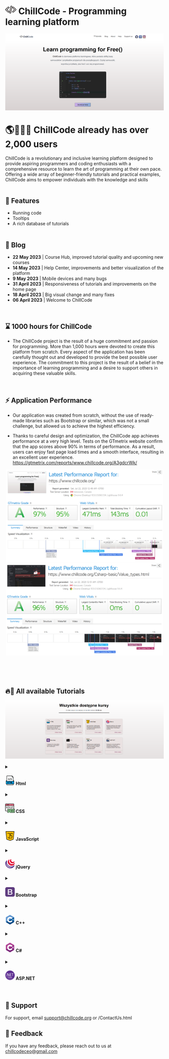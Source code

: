 # <a target="_blank" href="/"><img width="35" height="30" src="https://raw.githubusercontent.com/Chillcode-Official/ChillCode/main/img/Others/white_buckles.png" /></a> ChillCode - Programming learning platform
<a target="_blank" href="/"><img src="https://raw.githubusercontent.com/Chillcode-Official/ChillCode/main/img/Others/blog-img(1).png" /></a>

# 🌎👨🏻‍💻 ChillCode already has over 2,000 users
ChillCode is a revolutionary and inclusive learning platform designed to provide aspiring programmers and coding enthusiasts with a comprehensive resource to learn the art of programming at their own pace. Offering a wide array of beginner-friendly tutorials and practical examples, ChillCode aims to empower individuals with the knowledge and skills <br><br>

## 💎 Features

- Running code
- Tooltips
- A rich database of tutorials <br><br>

## 📝 Blog
<div>
  <ul>
    <li><b>22 May 2023</b> | Course Hub, improved tutorial quality and upcoming new courses</li>
    <li><b>14 May 2023</b> | Help Center, improvements and better visualization of the platform</li>
    <li><b>9 May 2023</b> | Mobile devices and many bugs</li>
    <li><b>31 April 2023</b> | Responsiveness of tutorials and improvements on the home page</li>
    <li><b>18 April 2023</b> | Big visual change and many fixes</li>
    <li><b>06 April 2023</b> | Welcome to ChillCode</li>
  </ul>
</div>
<br>

## ⌛️ 1000 hours for ChillCode
- The ChillCode project is the result of a huge commitment and passion for programming. More than 1,000 hours were devoted to create this platform from scratch. Every aspect of the application has been carefully thought out and developed to provide the best possible user experience. The commitment to this project is the result of a belief in the importance of learning programming and a desire to support others in acquiring these valuable skills.
<br><br><br>


## ⚡ Application Performance
- Our application was created from scratch, without the use of ready-made libraries such as Bootstrap or similar, which was not a small challenge, but allowed us to achieve the highest efficiency.

- Thanks to careful design and optimization, the ChillCode app achieves performance at a very high level. Tests on the GTmetrix website confirm that the app scores above 90% in terms of performance. As a result, users can enjoy fast page load times and a smooth interface, resulting in an excellent user experience.
https://gtmetrix.com/reports/www.chillcode.org/A3gdcrWk/
<div align="center">
  <img width="500" src="https://raw.githubusercontent.com/Chillcode-Official/ChillCode/main/ChillCode-Performance.png"/>
  <img width="500" src="https://raw.githubusercontent.com/Chillcode-Official/ChillCode/main/ChillCode-Performance-tutorial.png"/>
</div>
<br><br><br><br>


## 🔥🤖 All available Tutorials
<a target="_blank" href="/Tutorial_hub.html"><img src="/img/Others/blog_img(6).png" /></a>
<!--/Tutorial_hub.html-->

<details>
  <summary><h4><a href="/HTML-Basic/Introduction_to_HTML.html"><img width="30" src="https://raw.githubusercontent.com/Chillcode-Official/ChillCode/main/img/Icons/icon_html(1).png"/></a> Html</h4></summary>
  <div>
    <ol>
      <li><a href="/HTML-Basic/Introduction_to_HTML.html">Introduction to HTML</a></li>
      <li><a href="/HTML-Basic/Quick_start.html">Quick start</a></li>
      <li><a href="/HTML-Basic/Base_HTML_document.html">Base_HTML_document</a></li>
      <li><a href="/HTML-Basic/Paragraph.html">Paragraph</a></li>
      <li><a href="/HTML-Basic/Paragraph_heading.html">Heading</a></li>
      <li><a href="/HTML-Basic/Paragraph_new_line.html">New line</a></li>
      <li><a href="/HTML-Basic/Text_HTML.html">Text formatting</a></li>
      <li><a href="/HTML-Basic/Comments.html">Comments</a></li>
      <li><a href="/HTML-Basic/Colors.html">Colors</a></li>
      <li><a href="/HTML-Basic/Color_values.html">Color values</a></li>
      <li><a href="/HTML-Basic/Color_names.html">Color names</a></li>
      <li><a href="/HTML-Basic/Attributes.html">Attributes</a></li>
      <li><a href="/HTML-Basic/List.html">Ordered list</a></li>
      <li><a href="/HTML-Basic/List_unordered.html">Unordered list</a></li>
      <li><a href="/HTML-Basic/List_definition.html">Definition list</a></li>
      <li><a href="/HTML-Basic/Lists_nesting.html">Nesting lists</a></li>
      <li><a href="/HTML-Basic/Links.html">Links</a></li>
      <li><a href="/HTML-Basic/Link_section.html">Section links</a></li>
      <li><a href="/HTML-Basic/Link_sitelink.html">Sitelinks</a></li>
      <li><a href="/HTML-Basic/Images.html">Images</a></li>
      <li><a href="/HTML-Basic/Images_width_and_height.html">Width and Height</a></li>
      <li><a href="/HTML-Basic/Images_title_and_signature.html">Title and Signature</a></li>
      <li><a href="/HTML-Basic/Tabels.html">Tabels</a></li>
      <li><a href="/HTML-Basic/Table_scope.html">Table scope</a></li>
      <li><a href="/HTML-Basic/Table_sections.html">Table sections</a></li>
      <li><a href="/HTML-Basic/Table_attributes.html">Table attributes</a></li>
      <li><a href="/HTML-Basic/Symbols.html">Symbols</a></li>
      <li><a href="/HTML-Basic/Quotations.html">Quotations</a></li>
      <li><a href="/HTML-Basic/Quote_elements.html">Quote elements</a></li>
      <li><a href="/HTML-Basic/Block_elements.html">Block elements</a></li>
      <li><a href="/HTML-Basic/Linear_elements.html">Line elements</a></li>
      <li><a href="/HTML-Basic/Class_Id.html">Classes and IDs</a></li>
      <li><a href="/HTML-Basic/Layout_HTML.html">Page layout</a></li>
      <li><a href="/HTML-Basic/Responsiveness.html">Website responsiveness</a></li>
      <li><a href="/HTML-Basic/Summary.html">Summary</a></li>
    </ol>
  </div>
</details>
<details>
  <summary><h4><a href="/CSS-Basic/Introduction_to_CSS.html"><img width="30" src="https://raw.githubusercontent.com/Chillcode-Official/ChillCode/main/img/Icons/icon_css(1).png"/></a> CSS</h4></summary>
  <div>
    <ol>
      <li><a href="/CSS-Basic/Introduction_to_CSS.html">Introduction to CSS</a></li>
    </ol>
  </div>
</details>
<details>
  <summary><h4><a href="/JavaScript-Basic/Introduction_to_JavaScript.html"><img width="30" src="https://raw.githubusercontent.com/Chillcode-Official/ChillCode/main/img/Icons/icon_javaScript-icon.png"/></a> JavaScript</h4></summary>
  <div>
    <ol>
      <li><a href="/JavaScript-Basic/Introduction_to_JavaScript.html">Introduction to JavaScript</a></li>
    </ol>
  </div>
</details>
<details>
  <summary><h4><a href="/jQuery-Basic/Introduction_to_jQuery.html"><img width="30" src="https://raw.githubusercontent.com/Chillcode-Official/ChillCode/main/img/Icons/icon_jquery(1).png"/></a> jQuery</h4></summary>
  <div>
    <ol>
      <li><a href="/jQuery-Basic/Introduction_to_jQuery.html">Introduction to jQuery</a></li>
    </ol>
  </div>
</details>
<details>
  <summary><h4><a href="/Bootstrap-Basic/Introduction_to_Bootstrap.html"><img width="30" src="https://raw.githubusercontent.com/Chillcode-Official/ChillCode/main/img/Icons/icon_bootstrap.png"/></a> Bootstrap</h4></summary>
  <div>
    <ol>
      <li><a href="/Bootstrap-Basic/Introduction_to_Bootstrap.html">Introduction to Bootstrap</a></li>
    </ol>
  </div>
</details>
<details>
  <summary><h4><a href="/Cplusplus/Introduction_to_Cpp.html"><img width="30" src="https://raw.githubusercontent.com/Chillcode-Official/ChillCode/main/img/Icons/icon_cplusplus-logo.png"/></a> C++</h4></summary>
  <div>
    <ol>
      <li><a href="/Cplusplus/Introduction_to_Cpp.html">Introduction to C++</a></li>
    </ol>
  </div>
</details>
<details>
  <summary><h4><a href="/Csharp-basic/Introduction_to_Csharp.html"><img width="30" src="https://raw.githubusercontent.com/Chillcode-Official/ChillCode/main/img/Icons/icon_c-sharp.png"/></a> C#</h4></summary>
  <div>
    <ol>
      <li><a href="/Csharp-basic/Introduction_to_Csharp.html">Introduction to C#</a></li>
    </ol>
  </div>
</details>
<details>
  <summary><h4><a href="/ASP.NET-CORE-Basic/Introduction_to_ASP.NET-Core.html"><img width="30" src="https://raw.githubusercontent.com/Chillcode-Official/ChillCode/main/img/Icons/icon_NET_Core_Logo.png"/></a> ASP.NET</h4></summary>
  <div>
    <ol>
      <li><a href="/ASP.NET-CORE-Basic/Introduction_to_ASP.NET-Core.html">Introduction to ASP.NET</a></li>
    </ol>
  </div>
</details>
<br>

## 🤝 Support

For support, email support@chillcode.org or /ContactUs.html


## 🌱 Feedback

If you have any feedback, please reach out to us at chillcodeceo@gmail.com

